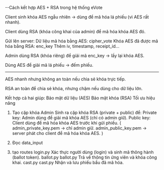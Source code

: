 --Cách kết hợp AES + RSA trong hệ thống eVote

Client sinh khóa AES ngẫu nhiên → dùng để mã hóa lá phiếu (vì AES rất nhanh).

Client dùng RSA (khóa công khai của admin) để mã hóa khóa AES đó.

Gửi lên server:
    Dữ liệu mã hóa bằng AES: cipher_vote
    Khóa AES đã được mã hóa bằng RSA: enc_key
    Thêm iv, timestamp, receipt_id...

Admin dùng RSA (khóa riêng) để giải mã enc_key → lấy lại khóa AES.

Dùng AES để giải mã lá phiếu → đếm phiếu.


--------------------------------------------------------
AES nhanh nhưng không an toàn nếu chia sẻ khóa trực tiếp.

RSA an toàn để chia sẻ khóa, nhưng chậm nếu dùng cho dữ liệu lớn.

Kết hợp cả hai giúp:
    Bảo mật dữ liệu (AES)
    Bảo mật khóa (RSA)
    Tối ưu hiệu năng


1. Tạo cặp khóa Admin
Sinh ra cặp khóa RSA (private + public) để:
Private key: Admin dùng để giải mã khóa AES (chỉ có admin giữ).
Public key: Client dùng để mã hóa khóa AES trước khi gửi phiếu. 
(
    admin_private_key.pem → chỉ admin giữ.
    admin_public_key.pem → server phát cho client để mã hóa khóa AES.
)

2. Đọc data_input


3. tạo routes
login.py	Xác thực người dùng (login) và sinh mã thông hành (ballot token).
ballot.py	ballot.py	Trả về thông tin ứng viên và khóa công khai.
cast.py	cast.py	Nhận và lưu phiếu bầu đã mã hóa.


